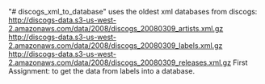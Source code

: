 "# discogs_xml_to_database" 
uses the oldest xml databases from discogs: 
http://discogs-data.s3-us-west-2.amazonaws.com/data/2008/discogs_20080309_artists.xml.gz
http://discogs-data.s3-us-west-2.amazonaws.com/data/2008/discogs_20080309_labels.xml.gz
http://discogs-data.s3-us-west-2.amazonaws.com/data/2008/discogs_20080309_releases.xml.gz
First Assignment: to get the data from labels into a database.
